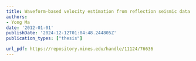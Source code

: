 ```yaml
---
title: Waveform-based velocity estimation from reflection seismic data
authors:
- Yong Ma
date: '2012-01-01'
publishDate: '2024-12-12T01:04:48.244805Z'
publication_types: ["thesis"]

url_pdf: https://repository.mines.edu/handle/11124/76636
---
```

